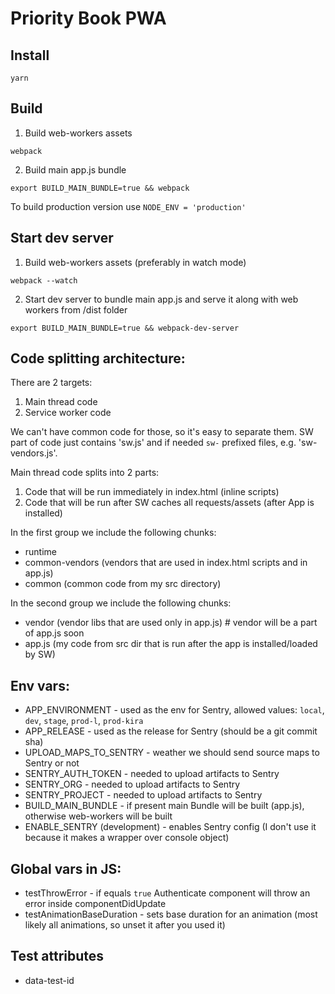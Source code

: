 # Priority Book PWA

## Install

```shell
yarn
```

## Build

1. Build web-workers assets

```shell
webpack
```

2. Build main app.js bundle

```
export BUILD_MAIN_BUNDLE=true && webpack
```

To build production version use `NODE_ENV = 'production'`

## Start dev server

1. Build web-workers assets (preferably in watch mode)

```
webpack --watch
```

2. Start dev server to bundle main app.js and serve it along with web workers from /dist folder

```shell
export BUILD_MAIN_BUNDLE=true && webpack-dev-server
```

## Code splitting architecture:

There are 2 targets:
1. Main thread code
2. Service worker code

We can't have common code for those, so it's easy to separate them. SW part of code
just contains 'sw.js' and if needed `sw-` prefixed files, e.g. 'sw-vendors.js'.

Main thread code splits into 2 parts:
1. Code that will be run immediately in index.html (inline scripts)
2. Code that will be run after SW caches all requests/assets (after App is installed)

In the first group we include the following chunks:
* runtime
* common-vendors (vendors that are used in index.html scripts and in app.js)
* common (common code from my src directory)

In the second group we include the following chunks:
* vendor (vendor libs that are used only in app.js) # vendor will be a part of app.js soon
* app.js (my code from src dir that is run after the app is installed/loaded by SW)

## Env vars:

* APP_ENVIRONMENT - used as the env for Sentry, allowed values: `local`, `dev`, `stage`, `prod-l`, `prod-kira`
* APP_RELEASE - used as the release for Sentry (should be a git commit sha)
* UPLOAD_MAPS_TO_SENTRY - weather we should send source maps to Sentry or not
* SENTRY_AUTH_TOKEN - needed to upload artifacts to Sentry
* SENTRY_ORG - needed to upload artifacts to Sentry
* SENTRY_PROJECT - needed to upload artifacts to Sentry
* BUILD_MAIN_BUNDLE - if present main Bundle will be built (app.js), otherwise web-workers will be built
* ENABLE_SENTRY (development) - enables Sentry config (I don't use it because it makes a wrapper over console object)

## Global vars in JS:

* testThrowError - if equals `true` Authenticate component will throw an error inside componentDidUpdate
* testAnimationBaseDuration - sets base duration for an animation (most likely all animations, so unset it after you used it)

## Test attributes

* data-test-id
